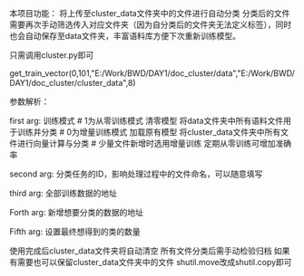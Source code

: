 本项目功能：
将上传至cluster_data文件夹中的文件进行自动分类
分类后的文件需要再次手动筛选传入对应文件夹（因为自分类后的文件夹无法定义标签），同时也会自动保存至data文件夹，丰富语料库方便下次重新训练模型。



只需调用cluster.py即可

get_train_vector(0,101,"E:/Work/BWD/DAY1/doc_cluster/data","E:/Work/BWD/DAY1/doc_cluster/cluster_data",8)

参数解析：  


   first arg:  训练模式
               # 1为从零训练模式   清零模型  将data文件夹中所有语料文件用于训练并分类
               # 0为增量训练模式   加载原有模型  将cluster_data文件夹中所有文件进行向量计算与分类
               # 少量文件新增时选用增量训练  定期从零训练可增加准确率
         
         
   second arg: 分类任务的ID，影响处理过程中的文件命名，可以随意填写
   
   
   third arg:  全部训练数据的地址
   
   
   Forth arg:  新增想要分类的数据的地址
   
   
   Fifth arg:  设置最终想得到的类的数量
    

使用完成后cluster_data文件夹将自动清空  所有文件分类后需手动检验归档
如果有需要也可以保留cluster_data文件夹中的文件  shutil.move改成shutil.copy即可
